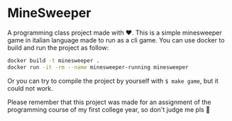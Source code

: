# MineSweeper

A programming class project made with ❤️.
This is a simple minesweeper game in italian language made to run as a cli game.
You can use docker to build and run the project as follow:
```bash
docker build -t minesweeper .
docker run -it -rm --name minesweeper-running minesweeper
```
Or you can try to compile the project by yourself with `$ make game`, but it could not work.

Please remember that this project was made for an assignment of the programming course of my first college year, so don't judge me pls 🙏
